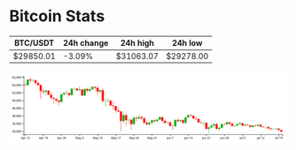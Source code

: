 # Bitcoin Stats

BTC/USDT|24h change|24h high|24h low|
|---|---|---|---|
|$29850.01|-3.09%|$31063.07|$29278.00|

<img src="./chart.svg">

